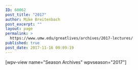 ```yaml
---
ID: 60062
post_title: "2017"
author: Mike Breitenbach
post_excerpt: ""
layout: page
permalink: >
  https://www.umw.edu/greatlives/archives/2017-lectures/
published: true
post_date: 2017-11-16 09:09:19
---
```

[wpv-view name="Season Archives" wpvseason="2017"]